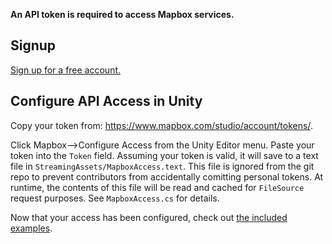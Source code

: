 **An API token is required to access Mapbox services.**

## Signup

 [Sign up for a free account.](https://www.mapbox.com/studio/signup/)

## Configure API Access in Unity

Copy your token from: https://www.mapbox.com/studio/account/tokens/.

Click Mapbox—>Configure Access from the Unity Editor menu. Paste your token into the `Token` field. Assuming your token is valid, it will save to a text file in `StreamingAssets/MapboxAccess.text`. This file is ignored from the git repo to prevent contributors from accidentally comitting personal tokens. At runtime, the contents of this file will be read and cached for `FileSource` request purposes. See `MapboxAccess.cs` for details.

Now that your access has been configured, check out [the included examples](https://www.mapbox.com/mapbox-unity-sdk/docs/03-examples.html).